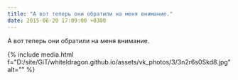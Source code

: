 ```yaml
---
title: "А вот теперь они обратили на меня внимание."
date: 2015-06-20 17:09:00 +0300
---
```


А вот теперь они обратили на меня внимание.

{% include media.html f="D:/site/GiT/whiteldragon.github.io/assets/vk_photos/3/3n2r6s0Skd8.jpg" alt="" %}
